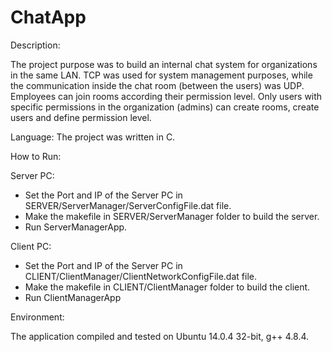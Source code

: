 # ChatApp

Description: 

The project purpose was to build an internal chat system for organizations in the same LAN.
TCP was used for system management purposes, while the communication inside the chat room (between the users) was UDP.
Employees can join rooms according their permission level. Only users with specific permissions in the organization (admins) can create rooms, create users and define permission level.

Language:
The project was written in C.

How to Run:

Server PC:
  - Set the Port and IP of the Server PC in SERVER/ServerManager/ServerConfigFile.dat file.
  - Make the makefile in SERVER/ServerManager folder to build the server.
  - Run ServerManagerApp.

Client PC:
  - Set the Port and IP of the Server PC in CLIENT/ClientManager/ClientNetworkConfigFile.dat file.
  - Make the makefile in CLIENT/ClientManager folder to build the client.
  - Run ClientManagerApp

Environment:

The application compiled and tested on Ubuntu 14.0.4 32-bit, g++ 4.8.4.
